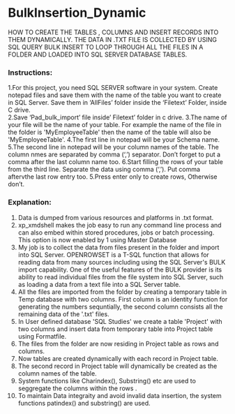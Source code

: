 # BulkInsertion_Dynamic
HOW TO CREATE THE TABLES , COLUMNS AND INSERT RECORDS INTO THEM DYNAMICALLY. THE DATA IN .TXT FILE IS COLLECTED BY USING SQL QUERY BULK INSERT TO LOOP THROUGH ALL THE FILES IN A FOLDER AND LOADED INTO SQL SERVER DATABASE TABLES. 

### Instructions:
1.For this project, you need SQL SERVER software in your system. Create notepad files and save them with the name of the table you want to create in SQL Server. Save them in ‘AllFiles’ folder inside the ‘Filetext’ Folder, inside C drive.  
2.Save ‘Pad_bulk_import’ file inside’ Filetext’ folder in c drive.
3.The name of your file will be the name of your table. For example the name of the file in the folder is 'MyEmployeeTable' then the name of the table will also be 'MyEmployeeTable'.
4.The first line in notepad will be your Schema name.
5.The second line in notepad will be your column names of the table. The column nmes are separated by comma (‘,’) separator. Don’t forget to put a comma after the last column name too.
6.Start filling the rows of your table from the third line. Separate the data using comma (‘,’). Put comma aftervthe last row entry too.
5.Press enter only to create rows, Otherwise don’t.

### Explanation:

1) Data is dumped from various resources and platforms in .txt format.  
2) xp_xmdshell makes the job easy to run any command line process and can also embed within stored 
procedures, jobs or batch processing. This option is now enabled by 1 using Master Database
3) My job is to collect the data from files present in the folder and import into SQL Server. OPENROWSET is a T-SQL function that allows for reading data from many sources including using the SQL Server's BULK import capability. One of the useful features of the BULK provider is its ability to read individual files from the file system into SQL Server, such as loading a data from a text file  into a SQL Server table.
4) All the files are imported from the folder by creating a temporary table in Temp database with two columns. 
First column is  an identity function for generating the numbers sequntially, the second column consists all the 
remaining data of the '.txt' files.  
5) In User defined database 'SQL Studies' we create a table 'Project'  with two columns and insert data from 
temporary table into Project table using Formatfile.
6) The files from the folder are now residing in Project table as rows and columns.
7) Now tables are created dynamically with each record in Project table.
8) The second record in Project table will dynamically be created as the column names of the table. 
9) System functions like Charindex(), Substring() etc are used to seggregate the columns within the rows .
10) To maintain Data integraity and avoid invalid data insertion, the system functions patindex() and 
substring() are used.

